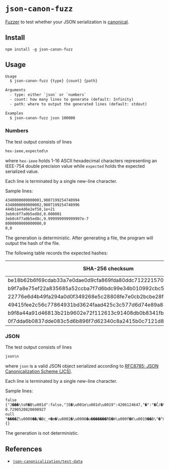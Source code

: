 # `json-canon-fuzz`

[Fuzzer](https://en.wikipedia.org/wiki/Fuzzing) to test whether your JSON serialization is [canonical](https://datatracker.ietf.org/doc/rfc8785/).

## Install

```shell
npm install -g json-canon-fuzz
```

## Usage

```txt
Usage
  $ json-canon-fuzz {type} {count} {path}

Arguments
  - type: either `json` or `numbers`
  - count: how many lines to generate (default: Infinity)
  - path: where to output the generated lines (default: stdout)

Examples
  $ json-canon-fuzz json 100000
```

### Numbers

The test output consists of lines

```txt
hex-ieee,expected\n
```

where `hex-ieee` holds 1-16 ASCII hexadecimal characters representing an IEEE-754 double precision value while `expected` holds the expected serialized value.

Each line is terminated by a single new-line character.

Sample lines:

```txt
4340000000000001,9007199254740994
4340000000000002,9007199254740996
444b1ae4d6e2ef50,1e+21
3eb0c6f7a0b5ed8d,0.000001
3eb0c6f7a0b5ed8c,9.999999999999997e-7
8000000000000000,0
0,0
```

The generation is deterministic. After generating a file, the program will output the hash of the file.

The following table records the expected hashes:

| SHA-256 checksum                                                 | Number of lines | Size in bytes |
| ---------------------------------------------------------------- | --------------- | ------------- |
| be18b62b6f69cdab33a7e0dae0d9cfa869fda80ddc712221570f9f40a5878687 | 1000            | 37967         |
| b9f7a8e75ef22a835685a52ccba7f7d6bdc99e34b010992cbc5864cd12be6892 | 10000           | 399022        |
| 22776e6d4b49fa294a0d0f349268e5c28808fe7e0cb2bcbe28f63894e494d4c7 | 100000          | 4031728       |
| 49415fee2c56c77864931bd3624faad425c3c577d6d74e89a83bc725506dad16 | 1000000         | 40357417      |
| b9f8a44a91d46813b21b9602e72f112613c91408db0b8341fb94603d9db135e0 | 10000000        | 403630048     |
| 0f7dda6b0837dde083c5d6b896f7d62340c8a2415b0c7121d83145e08a755272 | 100000000       | 4036326174    |

### JSON

The test output consists of lines

```txt
json\n
```

where `json` is a valid JSON object serialized according to [RFC8785: JSON Canonicalization Scheme (JCS)](https://tools.ietf.org/html/rfc8785).

Each line is terminated by a single new-line character.

Sample lines:

```txt
false
{"J���\toR�B\u001d":false,"]E�\u001e\u001d\u0019":4206124647,"�":"�Ĉ/�\u000e\b������5ɵ3\u0014","�\u0001Ƨ�\u0002ŵ":4.633184220509346,"�h\u0002\u000b�u��\\�":"�7� ���xB�K���!\u0019�ujҡ\u0019�Nx�D<��m\u0010*�\u0016p�\u001b�^ aLNt����P�","��X|Av[^E":-1306679260}
0.7290520820698927
null
"����Z\u0000��/�Bc_+�m�\u0002�\u0006�u�������RṚ�H\u000f�K\u0019��8\"�^ռI�\u0011ו\u001c�:D��n\u0005�s�m\u0013H��\t\b� H̑�\u001a}����\u0005 y&BO"
{}
```

The generation is not deterministic.

## References

- [`json-canonicalization/test-data`](https://github.com/cyberphone/json-canonicalization/tree/master/testdata)
